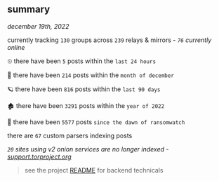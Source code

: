 
## summary
_december 19th, 2022_

currently tracking `130` groups across `239` relays & mirrors - _`76` currently online_

⏲ there have been `5` posts within the `last 24 hours`

🦈 there have been `214` posts within the `month of december`

🪐 there have been `816` posts within the `last 90 days`

🏚 there have been `3291` posts within the `year of 2022`

🦕 there have been `5577` posts `since the dawn of ransomwatch`

there are `67` custom parsers indexing posts

_`20` sites using v2 onion services are no longer indexed - [support.torproject.org](https://support.torproject.org/onionservices/v2-deprecation/)_

> see the project [README](https://github.com/joshhighet/ransomwatch#ransomwatch--) for backend technicals
